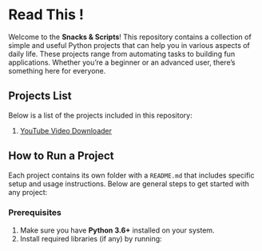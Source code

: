 # Read This !

Welcome to the **Snacks & Scripts**! This repository contains a collection of simple and useful Python projects that can help you in various aspects of daily life. These projects range from automating tasks to building fun applications. Whether you’re a beginner or an advanced user, there’s something here for everyone.

## Projects List

Below is a list of the projects included in this repository:

1. [YouTube Video Downloader](https://github.com/mushfikurahmaan/snacks-and-scripts/blob/master/yt-video-downloader/README.md)


## How to Run a Project

Each project contains its own folder with a `README.md` that includes specific setup and usage instructions. Below are general steps to get started with any project:

### Prerequisites

1. Make sure you have **Python 3.6+** installed on your system.
2. Install required libraries (if any) by running:
